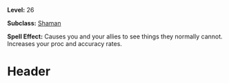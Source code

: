 <!-- TITLE: Spell: Spiritual Precision -->
<!-- SUBTITLE:  -->

**Level:** 26

**Subclass:** [Shaman](shaman)

**Spell Effect:** Causes you and your allies to see things they normally cannot.  Increases your proc and accuracy rates.

# Header